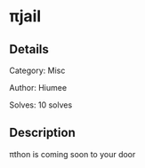 # πjail

## Details
Category: Misc

Author: Hiumee

Solves: 10 solves

## Description

πthon is coming soon to your door
